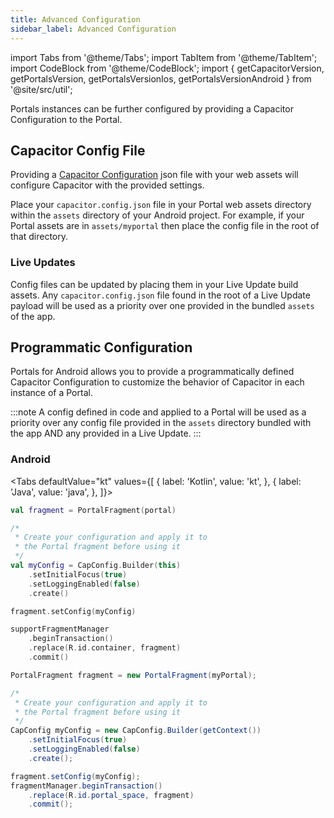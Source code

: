 ```yaml
---
title: Advanced Configuration
sidebar_label: Advanced Configuration
---
```


import Tabs from '@theme/Tabs';
import TabItem from '@theme/TabItem';
import CodeBlock from '@theme/CodeBlock';
import { getCapacitorVersion, getPortalsVersion, getPortalsVersionIos, getPortalsVersionAndroid } from '@site/src/util';

Portals instances can be further configured by providing a Capacitor Configuration to the Portal.

## Capacitor Config File

Providing a [Capacitor Configuration](https://capacitorjs.com/docs/config) json file with your web assets will configure Capacitor with the provided settings.

Place your `capacitor.config.json` file in your Portal web assets directory within the `assets` directory of your Android project. For example, if your Portal assets are in `assets/myportal` then place the config file in the root of that directory.

### Live Updates

Config files can be updated by placing them in your Live Update build assets. Any `capacitor.config.json` file found in the root of a Live Update payload will be used as a priority over one provided in the bundled `assets` of the app.

## Programmatic Configuration

Portals for Android allows you to provide a programmatically defined Capacitor Configuration to customize the behavior of Capacitor in each instance of a Portal.

:::note
A config defined in code and applied to a Portal will be used as a priority over any config file provided in the `assets` directory bundled with the app AND any provided in a Live Update.
:::

### Android

<Tabs
defaultValue="kt"
values={[
{ label: 'Kotlin', value: 'kt', },
{ label: 'Java', value: 'java', },
]}>
<TabItem value="kt">

```kotlin
val fragment = PortalFragment(portal)

/*
 * Create your configuration and apply it to
 * the Portal fragment before using it
 */
val myConfig = CapConfig.Builder(this)
    .setInitialFocus(true)
    .setLoggingEnabled(false)
    .create()

fragment.setConfig(myConfig)

supportFragmentManager
    .beginTransaction()
    .replace(R.id.container, fragment)
    .commit()
```

</TabItem>

<TabItem value="java">

```java
PortalFragment fragment = new PortalFragment(myPortal);

/*
 * Create your configuration and apply it to
 * the Portal fragment before using it
 */
CapConfig myConfig = new CapConfig.Builder(getContext())
    .setInitialFocus(true)
    .setLoggingEnabled(false)
    .create();

fragment.setConfig(myConfig);
fragmentManager.beginTransaction()
    .replace(R.id.portal_space, fragment)
    .commit();
```

</TabItem>

</Tabs>
